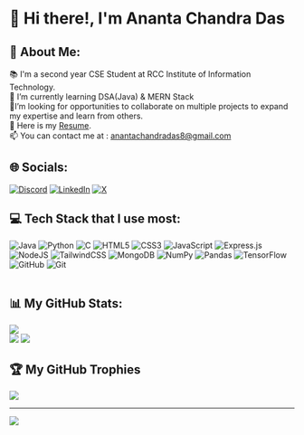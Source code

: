 # 👋 Hi there!, I'm Ananta Chandra Das
## 💫 About Me:
📚 I'm a second year CSE Student at RCC Institute of Information Technology.<br>🌱 I’m currently learning DSA(Java) & MERN Stack<br>💞️I’m looking for opportunities to collaborate on multiple projects to expand my expertise and learn from others.<br>📄 Here is my <a href="https://drive.google.com/file/d/1Ca0lV3zKeJIZ6LhFHpoRDEyBRkpTcA_3/view?usp=sharing">Resume<a/>.<br>📫 You can contact me at : anantachandradas8@gmail.com


## 🌐 Socials:
[![Discord](https://img.shields.io/badge/Discord-%237289DA.svg?logo=discord&logoColor=white)](https://discord.gg/ananta022) [![LinkedIn](https://img.shields.io/badge/LinkedIn-%230077B5.svg?logo=linkedin&logoColor=white)](https://www.linkedin.com/in/ananta-chandra-das/) [![X](https://img.shields.io/badge/X-black.svg?logo=X&logoColor=white)](https://x.com/Ananta025) 
<br/>
## 💻 Tech Stack that I use most:
![Java](https://img.shields.io/badge/java-%23ED8B00.svg?style=for-the-badge&logo=openjdk&logoColor=white) ![Python](https://img.shields.io/badge/python-3670A0?style=for-the-badge&logo=python&logoColor=ffdd54) ![C](https://img.shields.io/badge/c-%2300599C.svg?style=for-the-badge&logo=c&logoColor=white) ![HTML5](https://img.shields.io/badge/html5-%23E34F26.svg?style=for-the-badge&logo=html5&logoColor=white) ![CSS3](https://img.shields.io/badge/css3-%231572B6.svg?style=for-the-badge&logo=css3&logoColor=white) ![JavaScript](https://img.shields.io/badge/javascript-%23323330.svg?style=for-the-badge&logo=javascript&logoColor=%23F7DF1E) ![Express.js](https://img.shields.io/badge/express.js-%23404d59.svg?style=for-the-badge&logo=express&logoColor=%2361DAFB) ![NodeJS](https://img.shields.io/badge/node.js-6DA55F?style=for-the-badge&logo=node.js&logoColor=white) ![TailwindCSS](https://img.shields.io/badge/tailwindcss-%2338B2AC.svg?style=for-the-badge&logo=tailwind-css&logoColor=white) ![MongoDB](https://img.shields.io/badge/MongoDB-%234ea94b.svg?style=for-the-badge&logo=mongodb&logoColor=white) ![NumPy](https://img.shields.io/badge/numpy-%23013243.svg?style=for-the-badge&logo=numpy&logoColor=white) ![Pandas](https://img.shields.io/badge/pandas-%23150458.svg?style=for-the-badge&logo=pandas&logoColor=white) ![TensorFlow](https://img.shields.io/badge/TensorFlow-%23FF6F00.svg?style=for-the-badge&logo=TensorFlow&logoColor=white) ![GitHub](https://img.shields.io/badge/github-%23121011.svg?style=for-the-badge&logo=github&logoColor=white) ![Git](https://img.shields.io/badge/git-%23F05033.svg?style=for-the-badge&logo=git&logoColor=white)
<br/><br/>
## 📊 My GitHub Stats:
![](https://github-readme-stats.vercel.app/api?username=Ananta025&theme=calm_pink&hide_border=false&include_all_commits=false&count_private=false)<br/>
![](https://github-readme-streak-stats.herokuapp.com/?user=Ananta025&theme=calm_pink&hide_border=false)
![](https://github-readme-stats.vercel.app/api/top-langs/?username=Ananta025&theme=calm_pink&hide_border=false&include_all_commits=false&count_private=false&layout=compact)

## 🏆 My GitHub Trophies
![](https://github-profile-trophy.vercel.app/?username=Ananta025&theme=radical&no-frame=false&no-bg=true&margin-w=4)

---
[![](https://visitcount.itsvg.in/api?id=Ananta025&icon=0&color=0)](https://visitcount.itsvg.in)

<!-- Proudly created with GPRM ( https://gprm.itsvg.in ) -->
